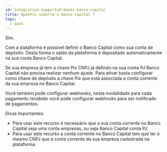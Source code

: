 ```yaml
---
id: integration-supported-banks-banco-capital
title: OpenPix suporta o Banco Capital ?
tags:
  - bank
---
```


Sim.

Com a plataforma é possível definir o Banco Capital como sua conta de depósito. Desta forma o saldo da plataforma é depositado automaticamente na sua conta Banco Capital.

Se sua empresa já tem a chave Pix CNPJ já defindo na sua conta PJ Banco Capital não precisa realizar nenhum ajuste. Para ativar basta configurar como chave de depósito a chave Pix que está associada a conta corrente da sua empresa no Banco Capital.

Você também pode configurar webhooks, nesta modalidade para cada pagamento recebido você pode configurar webhooks para ser notificado de pagamentos.

Dicas Importantes:

- Para usar este recurso é necessário que a sua conta corrente no Banco Capital seja uma conta empresas, ou seja Banco Capital conta PJ
- Para usar este recurso a conta corrente no Banco Capital tem que ter o mesmo CNPJ que a conta corrente da sua empresa cadastrada na plataforma.
